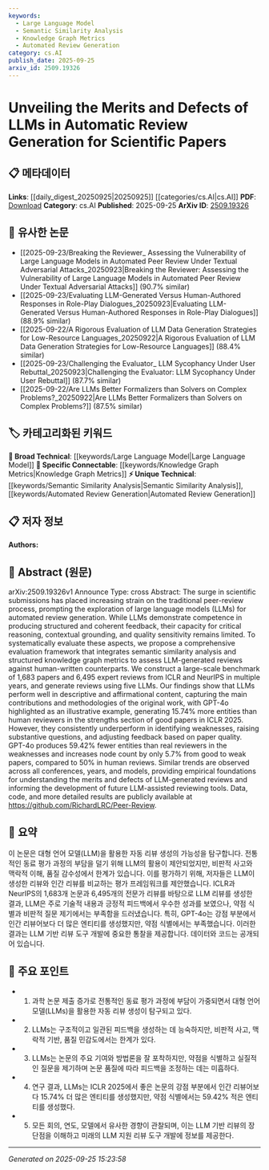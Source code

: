 ```yaml
---
keywords:
  - Large Language Model
  - Semantic Similarity Analysis
  - Knowledge Graph Metrics
  - Automated Review Generation
category: cs.AI
publish_date: 2025-09-25
arxiv_id: 2509.19326
---
```


<!-- KEYWORD_LINKING_METADATA:
{
  "processed_timestamp": "2025-09-25T15:23:58.059366",
  "vocabulary_version": "1.0",
  "selected_keywords": [
    "Large Language Model",
    "Semantic Similarity Analysis",
    "Knowledge Graph Metrics",
    "Automated Review Generation"
  ],
  "rejected_keywords": [],
  "similarity_scores": {
    "Large Language Model": 0.85,
    "Semantic Similarity Analysis": 0.78,
    "Knowledge Graph Metrics": 0.8,
    "Automated Review Generation": 0.77
  },
  "extraction_method": "AI_prompt_based",
  "budget_applied": true,
  "candidates_json": {
    "candidates": [
      {
        "surface": "Large Language Models",
        "canonical": "Large Language Model",
        "aliases": [
          "LLMs"
        ],
        "category": "broad_technical",
        "rationale": "Central to the paper's focus on automated review generation, linking to existing work on LLMs.",
        "novelty_score": 0.45,
        "connectivity_score": 0.9,
        "specificity_score": 0.65,
        "link_intent_score": 0.85
      },
      {
        "surface": "Semantic Similarity Analysis",
        "canonical": "Semantic Similarity Analysis",
        "aliases": [],
        "category": "unique_technical",
        "rationale": "Key component of the proposed evaluation framework, offering a unique angle for linking.",
        "novelty_score": 0.7,
        "connectivity_score": 0.6,
        "specificity_score": 0.8,
        "link_intent_score": 0.78
      },
      {
        "surface": "Structured Knowledge Graph Metrics",
        "canonical": "Knowledge Graph Metrics",
        "aliases": [
          "Structured Knowledge Graph"
        ],
        "category": "specific_connectable",
        "rationale": "Provides a structured approach to evaluate LLMs, connecting to broader knowledge graph research.",
        "novelty_score": 0.55,
        "connectivity_score": 0.75,
        "specificity_score": 0.7,
        "link_intent_score": 0.8
      },
      {
        "surface": "Automated Review Generation",
        "canonical": "Automated Review Generation",
        "aliases": [],
        "category": "unique_technical",
        "rationale": "Core application of LLMs in the paper, facilitating connections to similar automation studies.",
        "novelty_score": 0.65,
        "connectivity_score": 0.68,
        "specificity_score": 0.72,
        "link_intent_score": 0.77
      }
    ],
    "ban_list_suggestions": [
      "peer-review process",
      "human-written counterparts",
      "ICLR",
      "NeurIPS"
    ]
  },
  "decisions": [
    {
      "candidate_surface": "Large Language Models",
      "resolved_canonical": "Large Language Model",
      "decision": "linked",
      "scores": {
        "novelty": 0.45,
        "connectivity": 0.9,
        "specificity": 0.65,
        "link_intent": 0.85
      }
    },
    {
      "candidate_surface": "Semantic Similarity Analysis",
      "resolved_canonical": "Semantic Similarity Analysis",
      "decision": "linked",
      "scores": {
        "novelty": 0.7,
        "connectivity": 0.6,
        "specificity": 0.8,
        "link_intent": 0.78
      }
    },
    {
      "candidate_surface": "Structured Knowledge Graph Metrics",
      "resolved_canonical": "Knowledge Graph Metrics",
      "decision": "linked",
      "scores": {
        "novelty": 0.55,
        "connectivity": 0.75,
        "specificity": 0.7,
        "link_intent": 0.8
      }
    },
    {
      "candidate_surface": "Automated Review Generation",
      "resolved_canonical": "Automated Review Generation",
      "decision": "linked",
      "scores": {
        "novelty": 0.65,
        "connectivity": 0.68,
        "specificity": 0.72,
        "link_intent": 0.77
      }
    }
  ]
}
-->

# Unveiling the Merits and Defects of LLMs in Automatic Review Generation for Scientific Papers

## 📋 메타데이터

**Links**: [[daily_digest_20250925|20250925]] [[categories/cs.AI|cs.AI]]
**PDF**: [Download](https://arxiv.org/pdf/2509.19326.pdf)
**Category**: cs.AI
**Published**: 2025-09-25
**ArXiv ID**: [2509.19326](https://arxiv.org/abs/2509.19326)

## 🔗 유사한 논문
- [[2025-09-23/Breaking the Reviewer_ Assessing the Vulnerability of Large Language Models in Automated Peer Review Under Textual Adversarial Attacks_20250923|Breaking the Reviewer: Assessing the Vulnerability of Large Language Models in Automated Peer Review Under Textual Adversarial Attacks]] (90.7% similar)
- [[2025-09-23/Evaluating LLM-Generated Versus Human-Authored Responses in Role-Play Dialogues_20250923|Evaluating LLM-Generated Versus Human-Authored Responses in Role-Play Dialogues]] (88.9% similar)
- [[2025-09-22/A Rigorous Evaluation of LLM Data Generation Strategies for Low-Resource Languages_20250922|A Rigorous Evaluation of LLM Data Generation Strategies for Low-Resource Languages]] (88.4% similar)
- [[2025-09-23/Challenging the Evaluator_ LLM Sycophancy Under User Rebuttal_20250923|Challenging the Evaluator: LLM Sycophancy Under User Rebuttal]] (87.7% similar)
- [[2025-09-22/Are LLMs Better Formalizers than Solvers on Complex Problems?_20250922|Are LLMs Better Formalizers than Solvers on Complex Problems?]] (87.5% similar)

## 🏷️ 카테고리화된 키워드
**🧠 Broad Technical**: [[keywords/Large Language Model|Large Language Model]]
**🔗 Specific Connectable**: [[keywords/Knowledge Graph Metrics|Knowledge Graph Metrics]]
**⚡ Unique Technical**: [[keywords/Semantic Similarity Analysis|Semantic Similarity Analysis]], [[keywords/Automated Review Generation|Automated Review Generation]]

## 📋 저자 정보

**Authors:** 

## 📄 Abstract (원문)

arXiv:2509.19326v1 Announce Type: cross 
Abstract: The surge in scientific submissions has placed increasing strain on the traditional peer-review process, prompting the exploration of large language models (LLMs) for automated review generation. While LLMs demonstrate competence in producing structured and coherent feedback, their capacity for critical reasoning, contextual grounding, and quality sensitivity remains limited. To systematically evaluate these aspects, we propose a comprehensive evaluation framework that integrates semantic similarity analysis and structured knowledge graph metrics to assess LLM-generated reviews against human-written counterparts. We construct a large-scale benchmark of 1,683 papers and 6,495 expert reviews from ICLR and NeurIPS in multiple years, and generate reviews using five LLMs. Our findings show that LLMs perform well in descriptive and affirmational content, capturing the main contributions and methodologies of the original work, with GPT-4o highlighted as an illustrative example, generating 15.74% more entities than human reviewers in the strengths section of good papers in ICLR 2025. However, they consistently underperform in identifying weaknesses, raising substantive questions, and adjusting feedback based on paper quality. GPT-4o produces 59.42% fewer entities than real reviewers in the weaknesses and increases node count by only 5.7% from good to weak papers, compared to 50% in human reviews. Similar trends are observed across all conferences, years, and models, providing empirical foundations for understanding the merits and defects of LLM-generated reviews and informing the development of future LLM-assisted reviewing tools. Data, code, and more detailed results are publicly available at https://github.com/RichardLRC/Peer-Review.

## 📝 요약

이 논문은 대형 언어 모델(LLM)을 활용한 자동 리뷰 생성의 가능성을 탐구합니다. 전통적인 동료 평가 과정의 부담을 덜기 위해 LLM의 활용이 제안되었지만, 비판적 사고와 맥락적 이해, 품질 감수성에서 한계가 있습니다. 이를 평가하기 위해, 저자들은 LLM이 생성한 리뷰와 인간 리뷰를 비교하는 평가 프레임워크를 제안했습니다. ICLR과 NeurIPS의 1,683개 논문과 6,495개의 전문가 리뷰를 바탕으로 LLM 리뷰를 생성한 결과, LLM은 주로 기술적 내용과 긍정적 피드백에서 우수한 성과를 보였으나, 약점 식별과 비판적 질문 제기에서는 부족함을 드러냈습니다. 특히, GPT-4o는 강점 부분에서 인간 리뷰어보다 더 많은 엔티티를 생성했지만, 약점 식별에서는 부족했습니다. 이러한 결과는 LLM 기반 리뷰 도구 개발에 중요한 통찰을 제공합니다. 데이터와 코드는 공개되어 있습니다.

## 🎯 주요 포인트

- 1. 과학 논문 제출 증가로 전통적인 동료 평가 과정에 부담이 가중되면서 대형 언어 모델(LLMs)을 활용한 자동 리뷰 생성이 탐구되고 있다.
- 2. LLMs는 구조적이고 일관된 피드백을 생성하는 데 능숙하지만, 비판적 사고, 맥락적 기반, 품질 민감도에서는 한계가 있다.
- 3. LLMs는 논문의 주요 기여와 방법론을 잘 포착하지만, 약점을 식별하고 실질적인 질문을 제기하며 논문 품질에 따라 피드백을 조정하는 데는 미흡하다.
- 4. 연구 결과, LLMs는 ICLR 2025에서 좋은 논문의 강점 부분에서 인간 리뷰어보다 15.74% 더 많은 엔티티를 생성했지만, 약점 식별에서는 59.42% 적은 엔티티를 생성했다.
- 5. 모든 회의, 연도, 모델에서 유사한 경향이 관찰되며, 이는 LLM 기반 리뷰의 장단점을 이해하고 미래의 LLM 지원 리뷰 도구 개발에 정보를 제공한다.


---

*Generated on 2025-09-25 15:23:58*